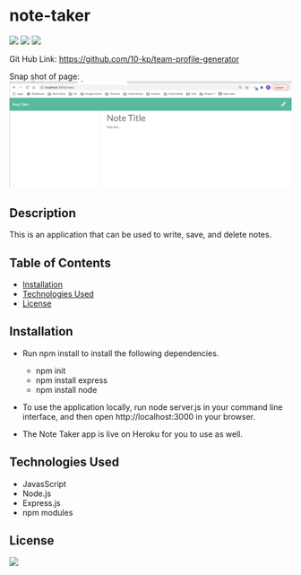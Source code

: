 # note-taker

[![](https://img.shields.io/badge/javascript-70%25-blue)]()
[![](https://img.shields.io/badge/html-20%25-orange)]()
[![](https://img.shields.io/badge/CSS-10%25-yellow)]()

Git Hub Link: https://github.com/10-kp/team-profile-generator

Snap shot of page: ![Screenshot](https://github.com/10-kp/note-taker/blob/main/note-taker-pic.png)

## Description
This is an application that can be used to write, save, and delete notes.


## Table of Contents
* [Installation](#installation)
* [Technologies Used](#usage)
* [License](#license)


## Installation

- Run npm install to install the following dependencies. 
    - npm init
    - npm install express
    - npm install node

- To use the application locally, run node server.js in your command line interface, and then open http://localhost:3000 in your browser. 

- The Note Taker app is live on Heroku for you to use as well.


## Technologies Used
- JavasScript
- Node.js
- Express.js
- npm modules


## License

[![](https://img.shields.io/npm/l/inquirer)]()

